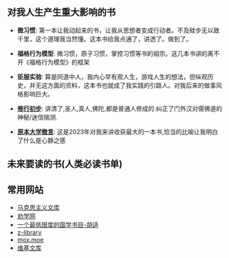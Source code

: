 ## 对我人生产生重大影响的书

- **微习惯**: 第一本让我动起来的书，让我从思想者变成行动者。不及硅步无以致千里，这个道理我当然懂。这本书给我点通了，讲透了。做到了。

- **福格行为模型**: 微习惯，原子习惯，掌控习惯等书的祖宗。这几本书讲的离不开《福格行为模型》的框架

- **臣服实验**: 算是同道中人，我内心早有观人生，游戏人生的想法，但纵观历史，并无这方面的资料，这本书也就成了我实践的引路人。对我后来的做事风格影响巨大。

- **[修行初步](https://www.quanxue.cn/ct_nanhuaijin/nanhuaijin/nanhuaijin07.html)**: 讲清了,圣人,真人,佛陀,都是普通人修成的.纠正了门外汉对儒佛道的神秘/迷信揣测.

- **[原本大学微言](https://www.quanxue.cn/ct_nanhuaijin/daxueindex.html)**: 这是2023年对我来讲收获最大的一本书,恰当的比喻让我明白了什么是心静之感

## 未来要读的书(人类必读书单)



## 常用网站

- [马克思主义文库](https://www.marxists.org/chinese/index.html)
- [劝学网](https://www.quanxue.cn/index.htm)
- [一个最低限度的国学书目-胡适](http://www.guoxue.com/?p=1224)
- [z-library](https://zh.singlelogin.re/)
- [mox.moe](https://mox.moe/)
- [维基文库](https://zh.wikisource.org/wiki/Wikisource:%E9%A6%96%E9%A1%B5)
